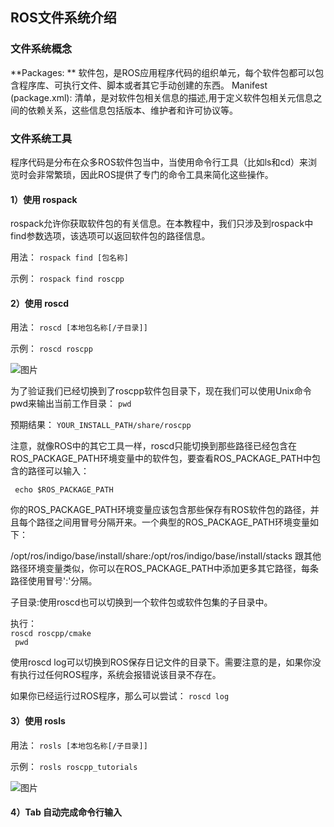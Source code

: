 ## ROS文件系统介绍

### 文件系统概念
**Packages: ** 
软件包，是ROS应用程序代码的组织单元，每个软件包都可以包含程序库、可执行文件、脚本或者其它手动创建的东西。 Manifest (package.xml): 清单，是对软件包相关信息的描述,用于定义软件包相关元信息之间的依赖关系，这些信息包括版本、维护者和许可协议等。

### 文件系统工具
程序代码是分布在众多ROS软件包当中，当使用命令行工具（比如ls和cd）来浏览时会非常繁琐，因此ROS提供了专门的命令工具来简化这些操作。

#### 1）使用 rospack

rospack允许你获取软件包的有关信息。在本教程中，我们只涉及到rospack中find参数选项，该选项可以返回软件包的路径信息。

用法：
`rospack find [包名称]`

示例：
`rospack find roscpp`


#### 2）使用 roscd
用法：
`roscd [本地包名称[/子目录]]`

示例：
`roscd roscpp`

![图片](https://user-images.githubusercontent.com/87596371/163659979-ceb34628-6f48-4a38-9d71-758f92023fd1.png)

为了验证我们已经切换到了roscpp软件包目录下，现在我们可以使用Unix命令pwd来输出当前工作目录：
`pwd`

预期结果：
`YOUR_INSTALL_PATH/share/roscpp`

注意，就像ROS中的其它工具一样，roscd只能切换到那些路径已经包含在ROS_PACKAGE_PATH环境变量中的软件包，要查看ROS_PACKAGE_PATH中包含的路径可以输入：

` echo $ROS_PACKAGE_PATH`


你的ROS_PACKAGE_PATH环境变量应该包含那些保存有ROS软件包的路径，并且每个路径之间用冒号分隔开来。一个典型的ROS_PACKAGE_PATH环境变量如下：

/opt/ros/indigo/base/install/share:/opt/ros/indigo/base/install/stacks 跟其他路径环境变量类似，你可以在ROS_PACKAGE_PATH中添加更多其它路径，每条路径使用冒号':'分隔。

子目录:使用roscd也可以切换到一个软件包或软件包集的子目录中。

执行：  
`roscd roscpp/cmake`   
` pwd`  

使用roscd log可以切换到ROS保存日记文件的目录下。需要注意的是，如果你没有执行过任何ROS程序，系统会报错说该目录不存在。

如果你已经运行过ROS程序，那么可以尝试： 
`roscd log`

#### 3）使用 rosls

用法：
`rosls [本地包名称[/子目录]]`  

示例：
`rosls roscpp_tutorials`

![图片](https://user-images.githubusercontent.com/87596371/163660190-2625fd9e-456b-4c60-9a8b-f728682ac124.png)


#### 4）Tab 自动完成命令行输入




